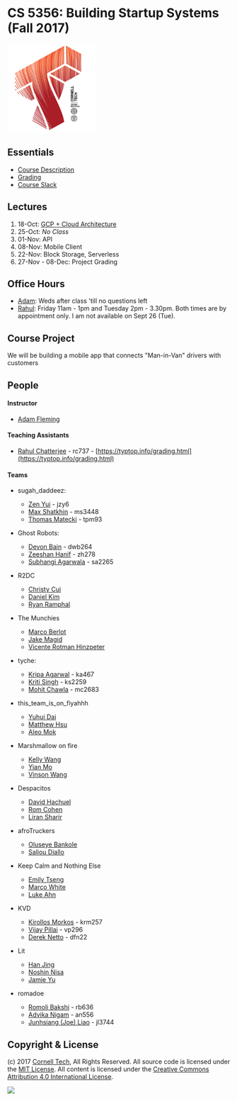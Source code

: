 CS 5356: Building Startup Systems (Fall 2017)
===============================================

![Cornell Tech](images/CT_logo1.png)

Essentials
----------

* [Course Description](course/description.md)
* [Grading](course/grading.md)
* [Course Slack](https://ct-cs5356-fall2017.slack.com)

Lectures
--------

1.  18-Oct: [GCP + Cloud Architecture](lectures/section_b/lecture_1.pdf)
2.  25-Oct: *No Class*
3.  01-Nov: API
4.  08-Nov: Mobile Client
6.  22-Nov: Block Storage, Serverless
7.  27-Nov - 08-Dec: Project Grading

Office Hours
--------

* [Adam](/people/adam-fleming.md): Weds after class 'till no questions left
* [Rahul](/people/rahul-chatterjee.md): Friday 11am - 1pm and Tuesday 2pm - 3.30pm. Both times are by appointment only. I am not available on Sept 26 (Tue).

Course Project
--------

We will be building a mobile app that connects "Man-in-Van" drivers with customers

People
------

#### Instructor

* [Adam Fleming](people/adam-fleming.md)


#### Teaching Assistants

* [Rahul Chatterjee](people/rahul-chatterjee.md) - rc737 - [https://typtop.info/grading.html](https://typtop.info/grading.html)

#### Teams
* sugah_daddeez:
  * [Zen Yui](people/zen-yui.md) - jzy6
  * [Max Shatkhin](people/max-shatkhin.md) - ms3448
  * [Thomas Matecki](people/thomas-matecki.md) - tpm93

* Ghost Robots:
  * [Devon Bain](people/devon-bain.md) - dwb264
  * [Zeeshan Hanif](people/zeeshan-hanif.md) - zh278
  * [Subhangi Agarwala](people/subhangi-agarwala.md) - sa2265

* R2DC
  * [Christy Cui](people/christy-cui.md)
  * [Daniel Kim](people/daniel-kim.md)
  * [Ryan Ramphal](people/ryan-ramphal.md)

* The Munchies
  * [Marco Berlot](people/marco-berlot.md)
  * [Jake Magid](people/jake-magid.md)
  * [Vicente Rotman Hinzpeter](people/vicente-rotman-hinzpeter.md)

* tyche:
  * [Kripa Agarwal](people/kripa-agarwal.md) - ka467
  * [Kriti Singh](people/kriti-singh.md) - ks2259
  * [Mohit Chawla](people/mohit-chawla.md) - mc2683

* this_team_is_on_fiyahhh
  * [Yuhui Dai](people/yuihui-dai.md)
  * [Matthew Hsu](people/matthew-hsu.md)
  * [Aleo Mok](people/aleo-mok.md)

* Marshmallow on fire
  * [Kelly Wang](people/chenyang-wang.md)
  * [Yian Mo](people/yian-mo.md)
  * [Vinson Wang](people/vinson-wang.md)

* Despacitos
  * [David Hachuel](people/david-hachuel.md)
  * [Rom Cohen](people/rom-cohen.md)
  * [Liran Sharir](people/liran-sharir.md)

* afroTruckers
  * [Oluseye Bankole](people/seye-bankole.md)
  * [Saliou Diallo](people/saliou-diallo.md)

* Keep Calm and Nothing Else
  * [Emily Tseng](people/emily-tseng.md)
  * [Marco White](people/marco-white.md)
  * [Luke Ahn](people/luke-ahn.md)

* KVD
  * [Kirollos Morkos](people/kirollos-morkos.md) - krm257
  * [Vijay Pillai](people/vijay-pillai.md) - vp296
  * [Derek Netto](people/derek-netto.md) - dfn22

* Lit 
  * [Han Jing](people/han-jing.md)
  * [Noshin Nisa](people/noshin-anjum-nisa.md)
  * [Jamie Yu](people/jamie-yu.md)

* romadoe
  * [Romoli Bakshi](people/romoli-bakshi.md) - rb636
  * [Advika Nigam](people/advika-nigam.md) - an556
  * [Junhsiang (Joe) Liao](people/junhsiang-liao.md) - jl3744


Copyright & License
-------------------
(c) 2017 [Cornell Tech](http://www.cs.cornell.edu), All Rights Reserved.
All source code is licensed under the [MIT License](MIT-LICENSE.txt).
All content is licensed under the [Creative Commons Attribution 4.0 International License](CC-BY-4.0-LICENSE.txt).

<a href='https://creativecommons.org/licenses/by/4.0'>![](https://i.creativecommons.org/l/by/4.0/88x31.png)</a>
